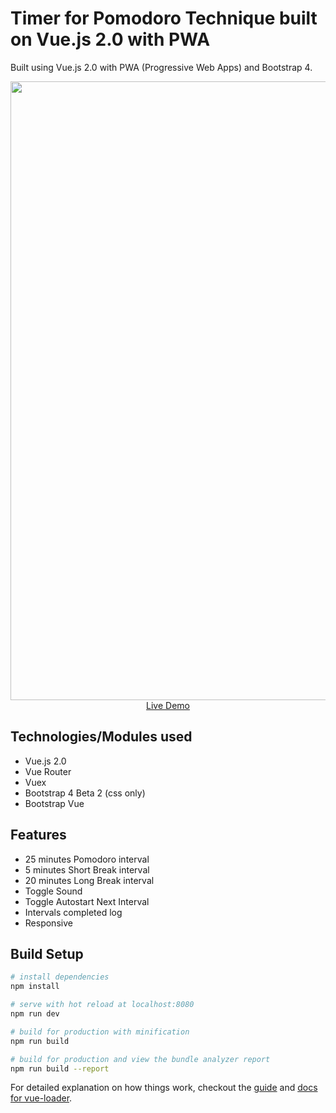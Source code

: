 # Timer for Pomodoro Technique built on Vue.js 2.0 with PWA

Built using Vue.js 2.0 with PWA (Progressive Web Apps) and Bootstrap 4.

<p align="center">
  <a href="https://ijklim.github.io" target="_blank">
    <img src="https://github.com/ijklim/pomodoro/blob/master/static/img/screenshot.jpg" width="990px">
    <br>
    Live Demo
  </a>
</p>

## Technologies/Modules used

* Vue.js 2.0
* Vue Router
* Vuex
* Bootstrap 4 Beta 2 (css only)
* Bootstrap Vue

## Features

* 25 minutes Pomodoro interval
* 5 minutes Short Break interval
* 20 minutes Long Break interval
* Toggle Sound
* Toggle Autostart Next Interval
* Intervals completed log
* Responsive

## Build Setup

``` bash
# install dependencies
npm install

# serve with hot reload at localhost:8080
npm run dev

# build for production with minification
npm run build

# build for production and view the bundle analyzer report
npm run build --report
```

For detailed explanation on how things work, checkout the [guide](http://vuejs-templates.github.io/webpack/) and [docs for vue-loader](http://vuejs.github.io/vue-loader).
